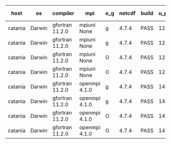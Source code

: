

| host     | os       | compiler                              | mpi                      | o_g        | netcdf        | build       | u_pass          | u_fail          | s_pass            | s_fail            | e_pass             | e_fail             | nuopc_pass       | nuopc_fail       | artifacts link          |
|----------|----------|---------------------------------------|--------------------------|------------|---------------|-------------|-----------------|-----------------|-------------------|-------------------|--------------------|--------------------|------------------|------------------|-------------------------|
| catania | Darwin | gfortran 11.2.0 | mpiuni None  | g | 4.7.4  | PASS | 12425 | 0 | 8 | 0 | 44 | 0 | None | None | <a href="https://github.com/esmf-org/esmf-test-artifacts/tree/188cafdf3078f1db2251fe5ad4419ed7fabe09f6/fix_darwin_gfortranclang_openmpi_preload/gfortran/11.2.0/g/mpiuni/None" target="_blank">188cafd</a> | 
| catania | Darwin | gfortran 11.2.0 | mpiuni None  | g | 4.7.4  | PASS | 12425 | 0 | 8 | 0 | 44 | 0 | None | None | <a href="https://github.com/esmf-org/esmf-test-artifacts/tree/9a0a1eb937cae57945db8574e6476947ef829c08/fix_darwin_gfortranclang_openmpi_preload/gfortran/11.2.0/g/mpiuni/None" target="_blank">9a0a1eb</a> | 
| catania | Darwin | gfortran 11.2.0 | mpiuni None  | O | 4.7.4  | PASS | 12425 | 0 | 8 | 0 | 44 | 0 | None | None | <a href="https://github.com/esmf-org/esmf-test-artifacts/tree/977bfeca0e19f351263b47b703853ab6ff37c756/fix_darwin_gfortranclang_openmpi_preload/gfortran/11.2.0/O/mpiuni/None" target="_blank">977bfec</a> | 
| catania | Darwin | gfortran 11.2.0 | mpiuni None  | O | 4.7.4  | PASS | 12425 | 0 | 8 | 0 | 44 | 0 | None | None | <a href="https://github.com/esmf-org/esmf-test-artifacts/tree/b55dea81a353abb85644d581ac80f2b8290052aa/fix_darwin_gfortranclang_openmpi_preload/gfortran/11.2.0/O/mpiuni/None" target="_blank">b55dea8</a> | 
| catania | Darwin | gfortran 11.2.0 | openmpi 4.1.0  | g | 4.7.4  | PASS | 14084 | 9 | 49 | 0 | 81 | 0 | 47 | 0 | <a href="https://github.com/esmf-org/esmf-test-artifacts/tree/3f4c86d13e5d6c93330313fb99cd1ff68b402064/fix_darwin_gfortranclang_openmpi_preload/gfortran/11.2.0/g/openmpi/4.1.0" target="_blank">3f4c86d</a> | 
| catania | Darwin | gfortran 11.2.0 | openmpi 4.1.0  | g | 4.7.4  | PASS | 14084 | 9 | 49 | 0 | 81 | 0 | 47 | 0 | <a href="https://github.com/esmf-org/esmf-test-artifacts/tree/afc7077cbdf733e943a062322c72a4b1823a200a/fix_darwin_gfortranclang_openmpi_preload/gfortran/11.2.0/g/openmpi/4.1.0" target="_blank">afc7077</a> | 
| catania | Darwin | gfortran 11.2.0 | openmpi 4.1.0  | O | 4.7.4  | PASS | 14084 | 9 | 49 | 0 | 81 | 0 | 47 | 0 | <a href="https://github.com/esmf-org/esmf-test-artifacts/tree/945161611d2f0fa8792f36408f11cc3654cd121b/fix_darwin_gfortranclang_openmpi_preload/gfortran/11.2.0/O/openmpi/4.1.0" target="_blank">9451616</a> | 
| catania | Darwin | gfortran 11.2.0 | openmpi 4.1.0  | O | 4.7.4  | PASS | 14084 | 9 | 49 | 0 | 81 | 0 | 47 | 0 | <a href="https://github.com/esmf-org/esmf-test-artifacts/tree/d6b84f5d3a65f6ef1f799e997a912b95cd210c50/fix_darwin_gfortranclang_openmpi_preload/gfortran/11.2.0/O/openmpi/4.1.0" target="_blank">d6b84f5</a> | 
